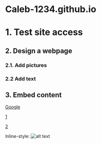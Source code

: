 # Caleb-1234.github.io

# 1. Test site access
## 2. Design a webpage
### 2.1. Add pictures
### 2.2 Add text
## 3. Embed content

[Google](https://www.google.com)

[1](https://coldvians.github.io)

[2](https://grandeelee.github.io])

Inline-style:
![alt text](https://cdn1.iconfinder.com/data/icons/logos-brands-in-colors/231/among-us-player-pink-512.png)
